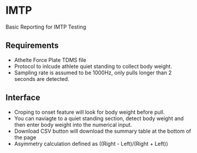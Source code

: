 # IMTP
Basic Reporting for IMTP Testing


## Requirements
- Athelte Force Plate TDMS file
- Protocol to inlcude athlete quiet standing to collect body weight.
- Sampling rate is assumed to be 1000Hz, only pulls longer than 2 seconds are detected.

## Interface
- Croping to onset feature will look for body weight before pull.
- You can naviagte to a quiet standing section, detect body weight and then enter body weight into the numerical input.
- Download CSV button will download the summary table at the bottom of the page
- Asymmetry calculation defined as ((Right - Left)/(Right + Left))
